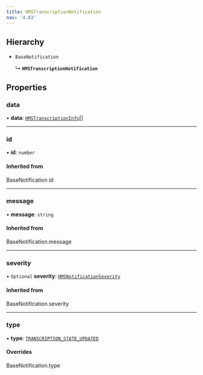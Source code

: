 ```yaml
---
title: HMSTranscriptionNotification
nav: '4.83'
---
```


## Hierarchy

- `BaseNotification`

  ↳ **`HMSTranscriptionNotification`**

## Properties

### data

• **data**: [`HMSTranscriptionInfo`](/api-reference/javascript/v2/interfaces/HMSTranscriptionInfo)[]

---

### id

• **id**: `number`

#### Inherited from

BaseNotification.id

---

### message

• **message**: `string`

#### Inherited from

BaseNotification.message

---

### severity

• `Optional` **severity**: [`HMSNotificationSeverity`](/api-reference/javascript/v2/enums/HMSNotificationSeverity)

#### Inherited from

BaseNotification.severity

---

### type

• **type**: [`TRANSCRIPTION_STATE_UPDATED`](/api-reference/javascript/v2/enums/HMSNotificationTypes#transcription_state_updated)

#### Overrides

BaseNotification.type
